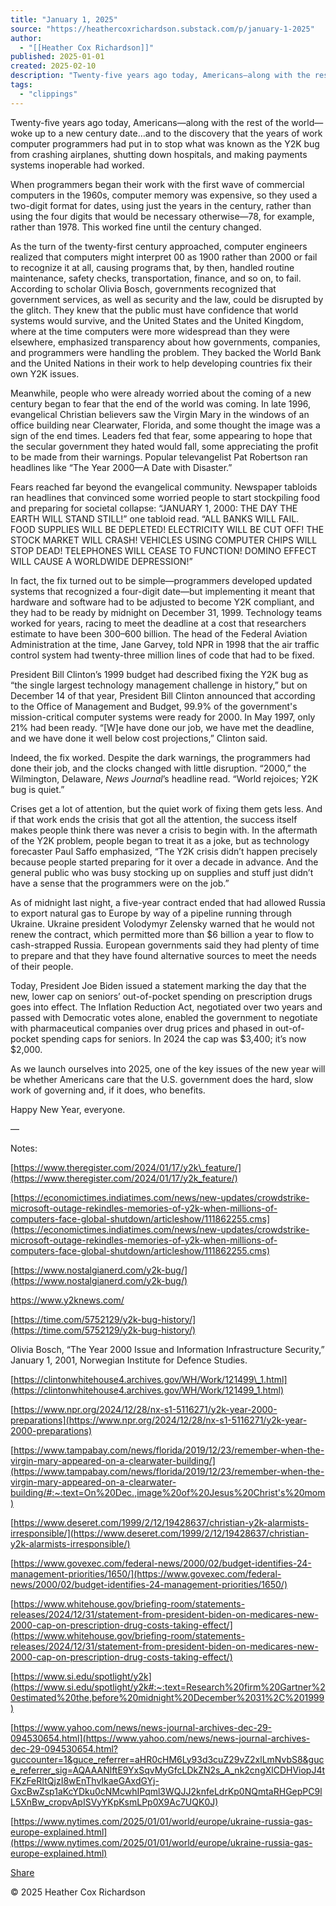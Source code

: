 ```yaml
---
title: "January 1, 2025"
source: "https://heathercoxrichardson.substack.com/p/january-1-2025"
author:
  - "[[Heather Cox Richardson]]"
published: 2025-01-01
created: 2025-02-10
description: "Twenty-five years ago today, Americans—along with the rest of the world—woke up to a new century date…and to the discovery that the years of work computer programmers had put in to stop what was known as the Y2K bug from crashing airplanes, shutting down hospitals, and making payments systems inoperable had worked."
tags:
  - "clippings"
---
```

Twenty-five years ago today, Americans—along with the rest of the world—woke up to a new century date…and to the discovery that the years of work computer programmers had put in to stop what was known as the Y2K bug from crashing airplanes, shutting down hospitals, and making payments systems inoperable had worked.

When programmers began their work with the first wave of commercial computers in the 1960s, computer memory was expensive, so they used a two-digit format for dates, using just the years in the century, rather than using the four digits that would be necessary otherwise—78, for example, rather than 1978. This worked fine until the century changed.

As the turn of the twenty-first century approached, computer engineers realized that computers might interpret 00 as 1900 rather than 2000 or fail to recognize it at all, causing programs that, by then, handled routine maintenance, safety checks, transportation, finance, and so on, to fail. According to scholar Olivia Bosch, governments recognized that government services, as well as security and the law, could be disrupted by the glitch. They knew that the public must have confidence that world systems would survive, and the United States and the United Kingdom, where at the time computers were more widespread than they were elsewhere, emphasized transparency about how governments, companies, and programmers were handling the problem. They backed the World Bank and the United Nations in their work to help developing countries fix their own Y2K issues.

Meanwhile, people who were already worried about the coming of a new century began to fear that the end of the world was coming. In late 1996, evangelical Christian believers saw the Virgin Mary in the windows of an office building near Clearwater, Florida, and some thought the image was a sign of the end times. Leaders fed that fear, some appearing to hope that the secular government they hated would fall, some appreciating the profit to be made from their warnings. Popular televangelist Pat Robertson ran headlines like “The Year 2000—A Date with Disaster.”

Fears reached far beyond the evangelical community. Newspaper tabloids ran headlines that convinced some worried people to start stockpiling food and preparing for societal collapse: “JANUARY 1, 2000: THE DAY THE EARTH WILL STAND STILL!” one tabloid read. “ALL BANKS WILL FAIL. FOOD SUPPLIES WILL BE DEPLETED! ELECTRICITY WILL BE CUT OFF! THE STOCK MARKET WILL CRASH! VEHICLES USING COMPUTER CHIPS WILL STOP DEAD! TELEPHONES WILL CEASE TO FUNCTION! DOMINO EFFECT WILL CAUSE A WORLDWIDE DEPRESSION!”

In fact, the fix turned out to be simple—programmers developed updated systems that recognized a four-digit date—but implementing it meant that hardware and software had to be adjusted to become Y2K compliant, and they had to be ready by midnight on December 31, 1999. Technology teams worked for years, racing to meet the deadline at a cost that researchers estimate to have been $300–$600 billion. The head of the Federal Aviation Administration at the time, Jane Garvey, told NPR in 1998 that the air traffic control system had twenty-three million lines of code that had to be fixed.

President Bill Clinton’s 1999 budget had described fixing the Y2K bug as “the single largest technology management challenge in history,” but on December 14 of that year, President Bill Clinton announced that according to the Office of Management and Budget, 99.9% of the government's mission-critical computer systems were ready for 2000. In May 1997, only 21% had been ready. “\[W\]e have done our job, we have met the deadline, and we have done it well below cost projections,” Clinton said.

Indeed, the fix worked. Despite the dark warnings, the programmers had done their job, and the clocks changed with little disruption. “2000,” the Wilmington, Delaware, *News Journal*’s headline read. “World rejoices; Y2K bug is quiet.”

Crises get a lot of attention, but the quiet work of fixing them gets less. And if that work ends the crisis that got all the attention, the success itself makes people think there was never a crisis to begin with. In the aftermath of the Y2K problem, people began to treat it as a joke, but as technology forecaster Paul Saffo emphasized, “The Y2K crisis didn’t happen precisely because people started preparing for it over a decade in advance. And the general public who was busy stocking up on supplies and stuff just didn’t have a sense that the programmers were on the job.”

As of midnight last night, a five-year contract ended that had allowed Russia to export natural gas to Europe by way of a pipeline running through Ukraine. Ukraine president Volodymyr Zelensky warned that he would not renew the contract, which permitted more than $6 billion a year to flow to cash-strapped Russia. European governments said they had plenty of time to prepare and that they have found alternative sources to meet the needs of their people.

Today, President Joe Biden issued a statement marking the day that the new, lower cap on seniors’ out-of-pocket spending on prescription drugs goes into effect. The Inflation Reduction Act, negotiated over two years and passed with Democratic votes alone, enabled the government to negotiate with pharmaceutical companies over drug prices and phased in out-of-pocket spending caps for seniors. In 2024 the cap was $3,400; it’s now $2,000.

As we launch ourselves into 2025, one of the key issues of the new year will be whether Americans care that the U.S. government does the hard, slow work of governing and, if it does, who benefits.

Happy New Year, everyone.

—

Notes:

[https://www.theregister.com/2024/01/17/y2k\_feature/](https://www.theregister.com/2024/01/17/y2k_feature/)

[https://economictimes.indiatimes.com/news/new-updates/crowdstrike-microsoft-outage-rekindles-memories-of-y2k-when-millions-of-computers-face-global-shutdown/articleshow/111862255.cms](https://economictimes.indiatimes.com/news/new-updates/crowdstrike-microsoft-outage-rekindles-memories-of-y2k-when-millions-of-computers-face-global-shutdown/articleshow/111862255.cms)

[https://www.nostalgianerd.com/y2k-bug/](https://www.nostalgianerd.com/y2k-bug/)

https://www.y2knews.com/

[https://time.com/5752129/y2k-bug-history/](https://time.com/5752129/y2k-bug-history/)

Olivia Bosch, “The Year 2000 Issue and Information Infrastructure Security,” January 1, 2001, Norwegian Institute for Defence Studies.

[https://clintonwhitehouse4.archives.gov/WH/Work/121499\_1.html](https://clintonwhitehouse4.archives.gov/WH/Work/121499_1.html)

[https://www.npr.org/2024/12/28/nx-s1-5116271/y2k-year-2000-preparations](https://www.npr.org/2024/12/28/nx-s1-5116271/y2k-year-2000-preparations)

[https://www.tampabay.com/news/florida/2019/12/23/remember-when-the-virgin-mary-appeared-on-a-clearwater-building/](https://www.tampabay.com/news/florida/2019/12/23/remember-when-the-virgin-mary-appeared-on-a-clearwater-building/#:~:text=On%20Dec.,image%20of%20Jesus%20Christ's%20mom)

[https://www.deseret.com/1999/2/12/19428637/christian-y2k-alarmists-irresponsible/](https://www.deseret.com/1999/2/12/19428637/christian-y2k-alarmists-irresponsible/)

[https://www.govexec.com/federal-news/2000/02/budget-identifies-24-management-priorities/1650/](https://www.govexec.com/federal-news/2000/02/budget-identifies-24-management-priorities/1650/)

[https://www.whitehouse.gov/briefing-room/statements-releases/2024/12/31/statement-from-president-biden-on-medicares-new-2000-cap-on-prescription-drug-costs-taking-effect/](https://www.whitehouse.gov/briefing-room/statements-releases/2024/12/31/statement-from-president-biden-on-medicares-new-2000-cap-on-prescription-drug-costs-taking-effect/)

[https://www.si.edu/spotlight/y2k](https://www.si.edu/spotlight/y2k#:~:text=Research%20firm%20Gartner%20estimated%20the,before%20midnight%20December%2031%2C%201999)

[https://www.yahoo.com/news/news-journal-archives-dec-29-094530654.html](https://www.yahoo.com/news/news-journal-archives-dec-29-094530654.html?guccounter=1&guce_referrer=aHR0cHM6Ly93d3cuZ29vZ2xlLmNvbS8&guce_referrer_sig=AQAAANlftE9YxSqvMyGfcLDkZN2s_A_nk2cngXlCDHViopJ4tFKzFeRItQjzI8wEnThvIkaeGAxdGYj-GxcBwZsp1aKcYDku0cNMcwhIPqml3WQJJ2knfeLdrKp0NQmtaRHGepPC9lL5XnBw_cropvApISVyYKpKsmLPp0X9Ac7UQK0J)

[https://www.nytimes.com/2025/01/01/world/europe/ukraine-russia-gas-europe-explained.html](https://www.nytimes.com/2025/01/01/world/europe/ukraine-russia-gas-europe-explained.html)

[Share](https://heathercoxrichardson.substack.com/p/january-1-2025?utm_source=substack&utm_medium=email&utm_content=share&action=share&token=eyJ1c2VyX2lkIjoyNzY1MTYwMSwicG9zdF9pZCI6MTUzOTU3NjY0LCJpYXQiOjE3MzkyMzEwMzEsImV4cCI6MTc0MTgyMzAzMSwiaXNzIjoicHViLTIwNTMzIiwic3ViIjoicG9zdC1yZWFjdGlvbiJ9.elhc8hmrHfNvjxcpltksOAsq_U7tm8AQh1GJ7xojaVg)

© 2025 Heather Cox Richardson